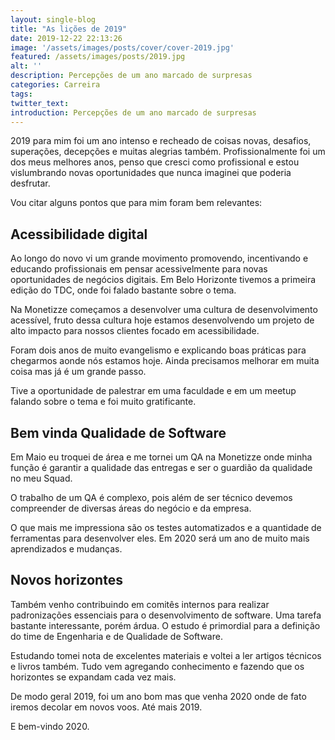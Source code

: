 ```yaml
---
layout: single-blog
title: "As lições de 2019"
date: 2019-12-22 22:13:26
image: '/assets/images/posts/cover/cover-2019.jpg'
featured: /assets/images/posts/2019.jpg
alt: ''
description: Percepções de um ano marcado de surpresas
categories: Carreira
tags:
twitter_text:
introduction: Percepções de um ano marcado de surpresas
---
```


2019 para mim foi um ano intenso e recheado de coisas novas, desafios, superações, decepções e muitas alegrias também.  Profissionalmente foi um dos meus melhores anos, penso que cresci como profissional e estou vislumbrando novas oportunidades que nunca imaginei que poderia desfrutar.

Vou citar alguns pontos que para mim foram bem relevantes:

## Acessibilidade digital

Ao longo do novo vi um grande movimento promovendo, incentivando  e educando profissionais em pensar acessivelmente para novas oportunidades de negócios digitais. Em Belo Horizonte tivemos a primeira edição do TDC, onde foi falado bastante sobre o tema.

Na Monetizze começamos a desenvolver uma cultura de desenvolvimento acessível, fruto dessa cultura hoje estamos desenvolvendo um projeto de alto impacto para nossos clientes focado em acessibilidade.

Foram dois anos de muito evangelismo e explicando boas práticas para chegarmos aonde nós estamos hoje. Ainda precisamos melhorar em muita coisa mas já é um grande passo.

Tive a oportunidade de palestrar em uma faculdade e em um meetup falando sobre o tema e foi muito gratificante.

## Bem vinda Qualidade de Software

Em Maio eu troquei de área e me tornei um QA na Monetizze onde minha função é garantir a qualidade das entregas e ser o guardião da qualidade no meu Squad.

O trabalho de um QA é complexo, pois além de ser técnico devemos compreender de diversas áreas do negócio e da empresa.

O que mais me impressiona são os testes automatizados e a quantidade de ferramentas para desenvolver eles. Em 2020 será um ano de muito mais aprendizados e mudanças.

## Novos horizontes

Também venho contribuindo em comitês internos para realizar padronizações essenciais para o desenvolvimento de software. Uma tarefa bastante interessante, porém árdua. O estudo é primordial para a definição do time de Engenharia e de Qualidade de Software.

Estudando tomei nota de excelentes materiais e voltei a ler artigos técnicos e livros também. Tudo vem agregando conhecimento e fazendo que os horizontes se expandam cada vez mais.

De modo geral 2019, foi um ano bom mas que venha 2020 onde de fato iremos decolar em novos voos.
Até mais 2019.

E bem-vindo 2020.
